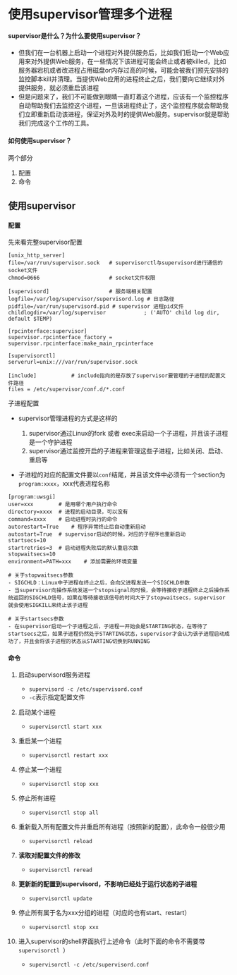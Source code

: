 # 使用supervisor管理多个进程

#### supervisor是什么？为什么要使用supervisor？
- 但我们在一台机器上启动一个进程对外提供服务后，比如我们启动一个Web应用来对外提供Web服务，在一些情况下该进程可能会终止或者被killed，比如服务器宕机或者改进程占用磁盘or内存过高的时候，可能会被我们预先安排的监控脚本kill并清理。当提供Web应用的进程终止之后，我们要向它继续对外提供服务，就必须重启该进程
- 但是问题来了，我们不可能做到眼睛一直盯着这个进程，应该有一个监控程序自动帮助我们去监控这个进程，一旦该进程终止了，这个监控程序就会帮助我们立即重新启动该进程，保证对外及时的提供Web服务。supervisor就是帮助我们完成这个工作的工具。

#### 如何使用supervisor？
两个部分
1. 配置
2. 命令


## 使用supervisor
#### 配置
先来看完整supervisor配置

```
[unix_http_server]
file=/var/run/supervisor.sock   # supervisorctl与supervisord进行通信的socket文件
chmod=0666                      # socket文件权限

[supervisord]                   # 服务端相关配置
logfile=/var/log/supervisor/supervisord.log # 日志路径
pidfile=/var/run/supervisord.pid # supervisor 进程pid文件
childlogdir=/var/log/supervisor            ; ('AUTO' child log dir, default $TEMP)

[rpcinterface:supervisor]
supervisor.rpcinterface_factory = supervisor.rpcinterface:make_main_rpcinterface

[supervisorctl]
serverurl=unix:///var/run/supervisor.sock 

[include]           # include指向的是存放了supervisor要管理的子进程的配置文件路径
files = /etc/supervisor/conf.d/*.conf
```


子进程配置
- supervisor管理进程的方式是这样的
    1. supervisor通过Linux的fork 或者 exec来启动一个子进程，并且该子进程是一个守护进程
    2. supervisor通过监控开启的子进程来管理这些子进程，比如关闭、启动、重启等

- 子进程的对应的配置文件要以`conf`结尾，并且该文件中必须有一个section为`program:xxxx`，xxx代表进程名称

```
[program:uwsgi]
user=xxx        # 是用哪个用户执行命令
directory=xxxx  # 进程的启动目录，可以没有
command=xxxx    # 启动进程时执行的命令
autorestart=True    # 程序异常终止后自动重新启动
autostart=True  # supervisor启动的时候，对应的子程序也重新启动
startsecs=10
startretries=3  # 启动进程失败后的默认重启次数
stopwaitsecs=10 
environment=PATH=xxx    # 添加需要的环境变量

# 关于stopwaitsecs参数
- SIGCHLD：Linux中子进程在终止之后，会向父进程发送一个SIGCHLD参数
- 当supervisor向操作系统发送一个stopsignal的时候，会等待接收子进程终止之后操作系统返回的SIGCHLD信号，如果在等待接收该信号的时间大于了stopwaitsecs，supervisor就会使用SIGKILL来终止该子进程

# 关于startsecs参数
- 在supervisor启动一个子进程之后，子进程一开始会是STARTING状态，在等待了startsecs之后，如果子进程仍然处于STARTING状态，supervisor才会认为该子进程启动成功了，并且会将该子进程的状态从STARTING切换到RUNNING
```

#### 命令
1. 启动supervisord服务进程
    - `supervisord -c /etc/supervisord.conf`
    - `-c`表示指定配置文件

2. 启动某个进程
    - `supervisorctl start xxx`

3. 重启某一个进程
    - `supervisorctl restart xxx`

4. 停止某一个进程
    - `supervisorctl stop xxx`

5. 停止所有进程
    - `supervisorctl stop all`

6. 重新载入所有配置文件并重启所有进程（按照新的配置），此命令一般很少用
    - `supervisorctl reload`

7. **读取对配置文件的修改**
    - `supervisorctl reread`

8. **更新新的配置到supervisord，不影响已经处于运行状态的子进程**
    - `supervisorctl update`

9. 停止所有属于名为xxx分组的进程（对应的也有start、restart）
    - `supervisorctl stop xxx`

10. 进入supervisor的shell界面执行上述命令（此时下面的命令不需要带`supervisorctl `）
    - `supervisorctl -c /etc/supervisord.conf`